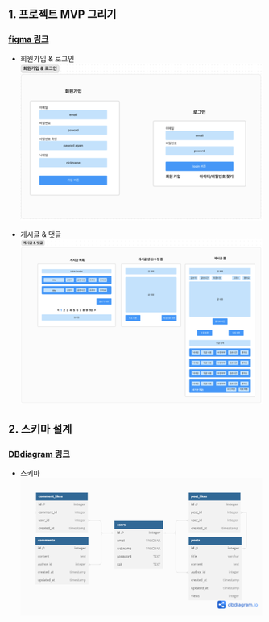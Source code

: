 ## 1. 프로젝트 MVP 그리기

### [figma 링크](https://www.figma.com/board/CQmSviDRr2qZyrxGvXK2GC/Untitled?node-id=0-1&t=NrSdD9OSbAUZcV4F-0)

- 회원가입 & 로그인
![](./img/users.png)

- 게시글 & 댓글
![](./img/postsAndComments.png)


## 2. 스키마 설계

### [DBdiagram 링크](https://dbdiagram.io/d/66839ed19939893daeca688e)

- 스키마
![](./img/schema.png)